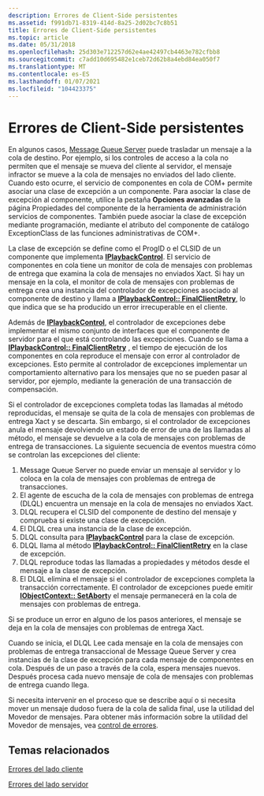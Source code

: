 ```yaml
---
description: Errores de Client-Side persistentes
ms.assetid: f991db71-8319-414d-8a25-2d02bc7c8b51
title: Errores de Client-Side persistentes
ms.topic: article
ms.date: 05/31/2018
ms.openlocfilehash: 25d303e712257d62e4ae42497cb4463e782cfbb8
ms.sourcegitcommit: c7add10d695482e1ceb72d62b8a4ebd84ea050f7
ms.translationtype: MT
ms.contentlocale: es-ES
ms.lasthandoff: 01/07/2021
ms.locfileid: "104423375"
---
```

# <a name="persistent-client-side-failures"></a>Errores de Client-Side persistentes

En algunos casos, [Message Queue Server](/previous-versions/windows/desktop/legacy/ms711472(v=vs.85)) puede trasladar un mensaje a la cola de destino. Por ejemplo, si los controles de acceso a la cola no permiten que el mensaje se mueva del cliente al servidor, el mensaje infractor se mueve a la cola de mensajes no enviados del lado cliente. Cuando esto ocurre, el servicio de componentes en cola de COM+ permite asociar una clase de excepción a un componente. Para asociar la clase de excepción al componente, utilice la pestaña **Opciones avanzadas** de la página Propiedades del componente de la herramienta de administración servicios de componentes. También puede asociar la clase de excepción mediante programación, mediante el atributo del componente de catálogo ExceptionClass de las funciones administrativas de COM+.

La clase de excepción se define como el ProgID o el CLSID de un componente que implementa [**IPlaybackControl**](/windows/desktop/api/ComSvcs/nn-comsvcs-iplaybackcontrol). El servicio de componentes en cola tiene un monitor de cola de mensajes con problemas de entrega que examina la cola de mensajes no enviados Xact. Si hay un mensaje en la cola, el monitor de cola de mensajes con problemas de entrega crea una instancia del controlador de excepciones asociado al componente de destino y llama a [**IPlaybackControl:: FinalClientRetry**](/windows/desktop/api/ComSvcs/nf-comsvcs-iplaybackcontrol-finalclientretry), lo que indica que se ha producido un error irrecuperable en el cliente.

Además de [**IPlaybackControl**](/windows/desktop/api/ComSvcs/nn-comsvcs-iplaybackcontrol), el controlador de excepciones debe implementar el mismo conjunto de interfaces que el componente de servidor para el que está controlando las excepciones. Cuando se llama a [**IPlaybackControl:: FinalClientRetry**](/windows/desktop/api/ComSvcs/nf-comsvcs-iplaybackcontrol-finalclientretry) , el tiempo de ejecución de los componentes en cola reproduce el mensaje con error al controlador de excepciones. Esto permite al controlador de excepciones implementar un comportamiento alternativo para los mensajes que no se pueden pasar al servidor, por ejemplo, mediante la generación de una transacción de compensación.

Si el controlador de excepciones completa todas las llamadas al método reproducidas, el mensaje se quita de la cola de mensajes con problemas de entrega Xact y se descarta. Sin embargo, si el controlador de excepciones anula el mensaje devolviendo un estado de error de una de las llamadas al método, el mensaje se devuelve a la cola de mensajes con problemas de entrega de transacciones. La siguiente secuencia de eventos muestra cómo se controlan las excepciones del cliente:

1.  Message Queue Server no puede enviar un mensaje al servidor y lo coloca en la cola de mensajes con problemas de entrega de transacciones.
2.  El agente de escucha de la cola de mensajes con problemas de entrega (DLQL) encuentra un mensaje en la cola de mensajes no enviados Xact.
3.  DLQL recupera el CLSID del componente de destino del mensaje y comprueba si existe una clase de excepción.
4.  El DLQL crea una instancia de la clase de excepción.
5.  DLQL consulta para [**IPlaybackControl**](/windows/desktop/api/ComSvcs/nn-comsvcs-iplaybackcontrol) para la clase de excepción.
6.  DLQL llama al método [**IPlaybackControl:: FinalClientRetry**](/windows/desktop/api/ComSvcs/nf-comsvcs-iplaybackcontrol-finalclientretry) en la clase de excepción.
7.  DLQL reproduce todas las llamadas a propiedades y métodos desde el mensaje a la clase de excepción.
8.  El DLQL elimina el mensaje si el controlador de excepciones completa la transacción correctamente. El controlador de excepciones puede emitir [**IObjectContext:: SetAbort**](/windows/desktop/api/ComSvcs/nf-comsvcs-iobjectcontext-setabort)y el mensaje permanecerá en la cola de mensajes con problemas de entrega.

Si se produce un error en alguno de los pasos anteriores, el mensaje se deja en la cola de mensajes con problemas de entrega Xact.

Cuando se inicia, el DLQL Lee cada mensaje en la cola de mensajes con problemas de entrega transaccional de Message Queue Server y crea instancias de la clase de excepción para cada mensaje de componentes en cola. Después de un paso a través de la cola, espera mensajes nuevos. Después procesa cada nuevo mensaje de cola de mensajes con problemas de entrega cuando llega.

Si necesita intervenir en el proceso que se describe aquí o si necesita mover un mensaje dudoso fuera de la cola de salida final, use la utilidad del Movedor de mensajes. Para obtener más información sobre la utilidad del Movedor de mensajes, vea [control de errores](handling-errors-in-queued-components.md).

## <a name="related-topics"></a>Temas relacionados

<dl> <dt>

[Errores del lado cliente](client-side-errors.md)
</dt> <dt>

[Errores del lado servidor](server-side-errors.md)
</dt> </dl>

 

 



